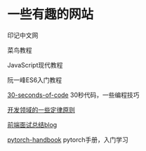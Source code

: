 # 一些有趣的网站

印记中文网

菜鸟教程

JavaScript现代教程

阮一峰ES6入门教程

[30-seconds-of-code](https://github.com/30-seconds/30-seconds-of-code) 30秒代码，一些编程技巧

[开发领域的一些定律原则](https://github.com/nusr/hacker-laws-zh)

[前端面试总结blog](https://github.com/CavsZhouyou/Front-End-Interview-Notebook)

[pytorch-handbook](https://github.com/zergtant/pytorch-handbook) pytorch手册，入门学习

